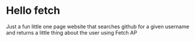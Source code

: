 # Hello fetch
Just a fun little one page website that searches github for a given username and returns a little thing about the user using Fetch AP
